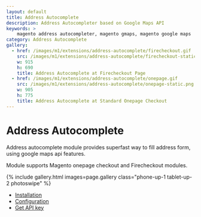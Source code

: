 ```yaml
---
layout: default
title: Address Autocomplete
description: Address Autocompleter based on Google Maps API
keywords: >
    magento address autocompleter, magento gmaps, magento google maps
category: Address Autocomplete
gallery:
  - href: /images/m1/extensions/address-autocomplete/firecheckout.gif
    src: /images/m1/extensions/address-autocomplete/firecheckout-static.png
    w: 915
    h: 690
    title: Address Autocomplete at Firecheckout Page
  - href: /images/m1/extensions/address-autocomplete/onepage.gif
    src: /images/m1/extensions/address-autocomplete/onepage-static.png
    w: 905
    h: 775
    title: Address Autocomplete at Standard Onepage Checkout
---
```


# Address Autocomplete

Address autocomplete module provides superfast way to fill address form, using
google maps api features.

Module supports Magento onepage checkout and Firecheckout modules.

{% include gallery.html images=page.gallery class="phone-up-1 tablet-up-2 photoswipe" %}

- [Installation](installation/)
- [Configuration](configuration/)
- [Get API key](get-api-key/)
